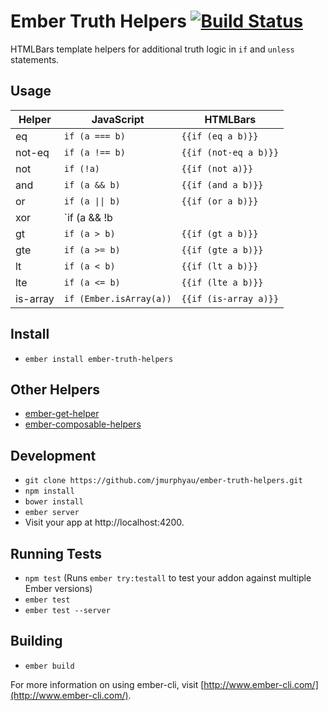 # Ember Truth Helpers [![Build Status](https://travis-ci.org/jmurphyau/ember-truth-helpers.svg?branch=master)](https://travis-ci.org/jmurphyau/ember-truth-helpers)

HTMLBars template helpers for additional truth logic in `if` and `unless` statements.

## Usage

Helper   | JavaScript                           | HTMLBars
---------|--------------------------------------|-------------------
eq       | `if (a === b)`                       | `{{if (eq a b)}}`
not-eq   | `if (a !== b)`                       | `{{if (not-eq a b)}}`
not      | `if (!a)`                            | `{{if (not a)}}`
and      | `if (a && b)`                        | `{{if (and a b)}}`
or       | <code>if (a &#124;&#124; b)</code>   | `{{if (or a b)}}`
xor      | `if (a && !b || !a && b)`            | `{{if (xor a b)}}`
gt       | `if (a > b)`                         | `{{if (gt a b)}}`
gte      | `if (a >= b)`                        | `{{if (gte a b)}}`
lt       | `if (a < b)`                         | `{{if (lt a b)}}`
lte      | `if (a <= b)`                        | `{{if (lte a b)}}`
is-array | `if (Ember.isArray(a))`              | `{{if (is-array a)}}`

## Install

* `ember install ember-truth-helpers`

## Other Helpers

* [ember-get-helper](https://github.com/jmurphyau/ember-get-helper)
* [ember-composable-helpers](https://github.com/DockYard/ember-composable-helpers)

## Development

* `git clone https://github.com/jmurphyau/ember-truth-helpers.git`
* `npm install`
* `bower install`
* `ember server`
* Visit your app at http://localhost:4200.

## Running Tests

* `npm test` (Runs `ember try:testall` to test your addon against multiple Ember versions)
* `ember test`
* `ember test --server`

## Building

* `ember build`

For more information on using ember-cli, visit [http://www.ember-cli.com/](http://www.ember-cli.com/).
